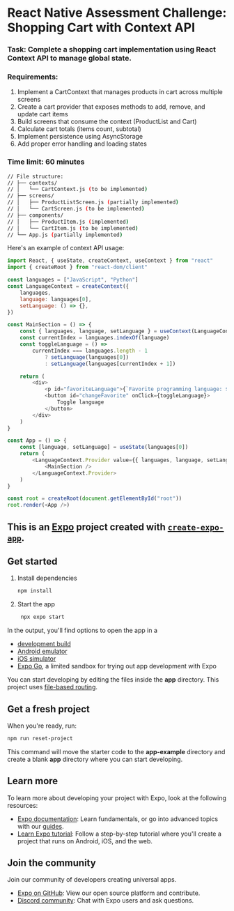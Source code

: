 # React Native Assessment Challenge: Shopping Cart with Context API

### Task: Complete a shopping cart implementation using React Context API to manage global state.
### Requirements:
   1. Implement a CartContext that manages products in cart across multiple screens
   2. Create a cart provider that exposes methods to add, remove, and update cart items
   3. Build screens that consume the context (ProductList and Cart)
   4. Calculate cart totals (items count, subtotal)
   5. Implement persistence using AsyncStorage
   6. Add proper error handling and loading states

### Time limit: 60 minutes

```bash
// File structure:
// ├── contexts/
// │   └── CartContext.js (to be implemented)
// ├── screens/
// │   ├── ProductListScreen.js (partially implemented)
// │   └── CartScreen.js (to be implemented)
// ├── components/
// │   ├── ProductItem.js (implemented)
// │   └── CartItem.js (to be implemented)
// └── App.js (partially implemented)
```

Here's an example of context API usage:
```javascript
import React, { useState, createContext, useContext } from "react"
import { createRoot } from "react-dom/client"

const languages = ["JavaScript", "Python"]
const LanguageContext = createContext({
    languages,
    language: languages[0],
    setLanguage: () => {},
})

const MainSection = () => {
    const { languages, language, setLanguage } = useContext(LanguageContext)
    const currentIndex = languages.indexOf(language)
    const toggleLanguage = () =>
        currentIndex === languages.length - 1
            ? setLanguage(languages[0])
            : setLanguage(languages[currentIndex + 1])

    return (
        <div>
            <p id="favoriteLanguage">{`Favorite programming language: ${language}`}</p>
            <button id="changeFavorite" onClick={toggleLanguage}>
                Toggle language
            </button>
        </div>
    )
}

const App = () => {
    const [language, setLanguage] = useState(languages[0])
    return (
        <LanguageContext.Provider value={{ languages, language, setLanguage }}>
            <MainSection />
        </LanguageContext.Provider>
    )
}

const root = createRoot(document.getElementById("root"))
root.render(<App />)
```



## This is an [Expo](https://expo.dev) project created with [`create-expo-app`](https://www.npmjs.com/package/create-expo-app).

## Get started

1. Install dependencies

   ```bash
   npm install
   ```

2. Start the app

   ```bash
    npx expo start
   ```

In the output, you'll find options to open the app in a

- [development build](https://docs.expo.dev/develop/development-builds/introduction/)
- [Android emulator](https://docs.expo.dev/workflow/android-studio-emulator/)
- [iOS simulator](https://docs.expo.dev/workflow/ios-simulator/)
- [Expo Go](https://expo.dev/go), a limited sandbox for trying out app development with Expo

You can start developing by editing the files inside the **app** directory. This project uses [file-based routing](https://docs.expo.dev/router/introduction).

## Get a fresh project

When you're ready, run:

```bash
npm run reset-project
```

This command will move the starter code to the **app-example** directory and create a blank **app** directory where you can start developing.

## Learn more

To learn more about developing your project with Expo, look at the following resources:

- [Expo documentation](https://docs.expo.dev/): Learn fundamentals, or go into advanced topics with our [guides](https://docs.expo.dev/guides).
- [Learn Expo tutorial](https://docs.expo.dev/tutorial/introduction/): Follow a step-by-step tutorial where you'll create a project that runs on Android, iOS, and the web.

## Join the community

Join our community of developers creating universal apps.

- [Expo on GitHub](https://github.com/expo/expo): View our open source platform and contribute.
- [Discord community](https://chat.expo.dev): Chat with Expo users and ask questions.

